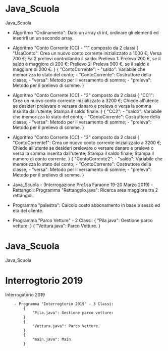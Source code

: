 # Java_Scuola

Java_Scuola


- Algoritmo "Ordinamento": Dato un array di int, ordinare gli elementi ed inserirli un un secondo array.


- Algoritmo "Conto Corrente (CC) - "1" composto da 2 classi
	{
		"UsaConto": Crea un nuovo conto corrente inizializzato a 1000 €;
		Versa 700 €;
		Fa 2 prelievi controllando il saldo:
			Prelievo 1: Preleva 200 €, se il saldo è maggiore di 200 €;
			Prelievo 2: Preleva 900 €, se il saldo è maggiore di 200 €.
	}
	{
		"ContoCorrente":
			- "saldo": Variabile che memorizza lo stato del conto;
			- "ContoCorrente": Costruttore della classe;
			- "versa": Metodo per il versamento di somme;
			- "preleva": Metodo per il prelievo di somme.
	}


- Algoritmo "Conto Corrente (CC) - "2" composto da 2 classi
	{
		"CC1": Crea un nuovo conto corrente inizializzato a 3200 €;
		Chiede all'utente se desideri prelevare o versare danaro e preleva o versa la somma inserita dall'utente;
		Stampa il saldo finale.
	}
	{
		"CC2":
			- "saldo": Variabile che memorizza lo stato del conto;
			- "ContoCorrente": Costruttore della classe;
			- "versa": Metodo per il versamento di somme;
			- "preleva": Metodo per il prelievo di somme.
	}


- Algoritmo "Conto Corrente (CC) - "3" composto da 2 classi
	{
		"ContoCorrente1": Crea un nuovo conto corrente inizializzato a 3200 €;
		Chiede all'utente se desideri prelevare o versare danaro e preleva o versa la somma inserita dall'utente;
		Stampa il saldo finale;
		Stampa il numero di conto corrente.
	}
	{
		"ContoCorrente2":
			- "saldo": Variabile che memorizza lo stato del conto;
			- "ContoCorrente": Costruttore della classe;
			- "versa": Metodo per il versamento di somme;
			- "preleva": Metodo per il prelievo di somme.
	}

- Java_Scuola - (Interrogazione Prof.sa Faraone 19-20 Marzo 2019) - Rettangoli:
		Programma "Rettangolo.java": Ricerca area maggiore tra 2 rettangoli.

- Programma "palestra": Calcolo costo abbonamento in base a sesso ed età del cliente.

- Programma "Parco Vetture" - 2 Classi:
	{
		"Pila.java": Gestione parco vetture:
	}
	{
		"Vettura.java": Parco Vetture.
	}
	
	
# Java_Scuola

Java_Scuola
	
# Interrogtorio 2019
	
Interrogatorio 2019


		- Programma "Interrogtorio 2019" - 3 Classi:
			{
				"Pila.java": Gestione parco vetture:
			}
			{
				"Vettura.java": Parco Vetture.
			}
			{
				"main.java": Main.
			}